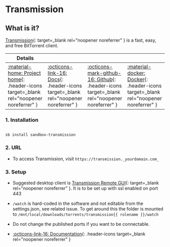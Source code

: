 # Transmission

## What is it?

[Transmission](https://transmissionbt.com/){: target=_blank rel="noopener noreferrer" } is a fast, easy, and free BitTorrent client.

| Details     |             |             |             |
|-------------|-------------|-------------|-------------|
| [:material-home: Project home](https://transmissionbt.com/){: .header-icons target=_blank rel="noopener noreferrer" } | [:octicons-link-16: Docs](https://github.com/transmission/transmission/wiki){: .header-icons target=_blank rel="noopener noreferrer" } | [:octicons-mark-github-16: Github](https://github.com/transmission/transmission){: .header-icons target=_blank rel="noopener noreferrer" } | [:material-docker: Docker](https://hub.docker.com/r/linuxserver/transmission){: .header-icons target=_blank rel="noopener noreferrer" }|

### 1. Installation

``` shell

sb install sandbox-transmission

```

### 2. URL

- To access Transmission, visit `https://transmission._yourdomain.com_`

### 3. Setup

- Suggested desktop client is [Transmission Remote GUI](https://github.com/transmission-remote-gui/transgui){: target=_blank rel="noopener noreferrer" }. It is to be set up with ssl enabled on port 443

- `/watch` is hard-coded in the software and not editable from the settings.json, see related issue. To get around this the folder is mounted to `/mnt/local/downloads/torrents/transmission{{ rolename }}/watch`

- Do not change the published ports if you want to be connectable.

- [:octicons-link-16: Documentation](https://github.com/transmission/transmission/wiki){: .header-icons target=_blank rel="noopener noreferrer" }
